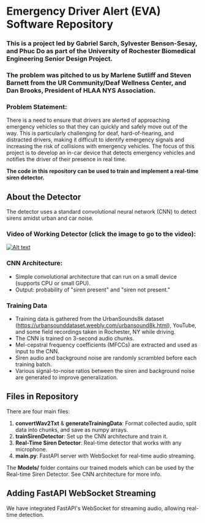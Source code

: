# Emergency Driver Alert (EVA) Software Repository

### This is a project led by Gabriel Sarch, Sylvester Benson-Sesay, and Phuc Do as part of the University of Rochester Biomedical Engineering Senior Design Project.
### The problem was pitched to us by Marlene Sutliff and Steven Barnett from the UR Community/Deaf Wellness Center, and Dan Brooks, President of HLAA NYS Association.

### Problem Statement:
There is a need to ensure that drivers are alerted of approaching emergency vehicles so that they can quickly and safely move out of the way. This is particularly challenging for deaf, hard-of-hearing, and distracted drivers, making it difficult to identify emergency signals and increasing the risk of collisions with emergency vehicles. The focus of this project is to develop an in-car device that detects emergency vehicles and notifies the driver of their presence in real time.

**The code in this repository can be used to train and implement a real-time siren detector.**

## About the Detector
The detector uses a standard convolutional neural network (CNN) to detect sirens amidst urban and car noise.

### Video of Working Detector (click the image to go to the video):

[![Alt text](https://img.youtube.com/vi/yw6vhPHvPNU/0.jpg)](https://www.youtube.com/watch?v=yw6vhPHvPNU)

### CNN Architecture:
- Simple convolutional architecture that can run on a small device (supports CPU or small GPU).
- Output: probability of "siren present" and "siren not present."

### Training Data
- Training data is gathered from the UrbanSounds8k dataset (https://urbansounddataset.weebly.com/urbansound8k.html), YouTube, and some field recordings taken in Rochester, NY while driving.
- The CNN is trained on 3-second audio chunks.
- Mel-cepstral frequency coefficients (MFCCs) are extracted and used as input to the CNN.
- Siren audio and background noise are randomly scrambled before each training batch.
- Various signal-to-noise ratios between the siren and background noise are generated to improve generalization.

## Files in Repository
There are four main files:
1. **convertWav2Txt** & **generateTrainingData**: Format collected audio, split data into chunks, and save as numpy arrays.
2. **trainSirenDetector**: Set up the CNN architecture and train it.
3. **Real-Time Siren Detector**: Real-time detector that works with any microphone.
4. **main.py**: FastAPI server with WebSocket for real-time audio streaming.

The **Models/** folder contains our trained models which can be used by the Real-time Siren Detector. See CNN architecture for more info.

## Adding FastAPI WebSocket Streaming
We have integrated FastAPI's WebSocket for streaming audio, allowing real-time detection.
